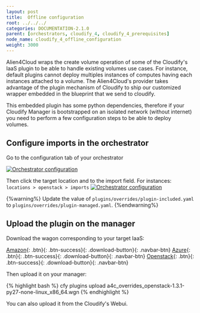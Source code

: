 ```yaml
---
layout: post
title:  Offline configuration
root: ../../../
categories: DOCUMENTATION-2.1.0
parent: [orchestrators, cloudify_4, cloudify_4_prerequisites]
node_name: cloudify_4_offline_configuration
weight: 3000
---
```


Alien4Cloud wraps the create volume operation of some of the Cloudify's IaaS plugin to be able to handle existing volumes use cases. For instance, default plugins cannot deploy multiples instances of computes having each instances attached to a volume. 
The Alien4Cloud's provider takes advantage of the plugin mechanism of Cloudify to ship our customized wrapper embedded in the blueprint that we send to cloudify.

This embedded plugin has some python dependencies, therefore if your Cloudify Manager is bootstrapped on an isolated network (without internet) you need to perform a few configuration steps to be able to deploy volumes.


## Configure imports in the orchestrator ##

Go to the configuration tab of your orchestrator 

<a href="../../images/cloudify4_driver/a4c-orch-config.png" title="alien4cloud-cfy-orchestrator configuration-tab"><img src="../../images/cloudify4_driver/a4c-orch-config.png" alt="Orchestrator configuration" title="alien4cloud-cfy-orchestrator configuration-tab"></a>

Then click the target location and to the import field.
For instances: `locations > openstack > imports`
<a href="../../images/cloudify4_driver/a4c-orch-locations.png" title="alien4cloud-cfy-orchestrator locations"><img src="../../images/cloudify4_driver/a4c-orch-locations.png" alt="Orchestrator configuration" title="alien4cloud-cfy-orchestrator locations"></a>

{%warning%}
Update the value of `plugins/overrides/plugin-included.yaml` to `plugins/overrides/plugin-managed.yaml`.
{%endwarning%}

## Upload the plugin on the manager ##

Download the wagon corresponding to your target IaaS:

[Amazon](https://fastconnect.org/maven/service/local/artifact/maven/redirect?r=opensource&g=org.cloudify&a=a4c-overrides-amazon&v=1.4.1&p=wgn){: .btn}{: .btn-success}{: .download-button}{: .navbar-btn}
[Azure](https://fastconnect.org/maven/service/local/artifact/maven/redirect?r=opensource&g=org.cloudify&a=a4c-overrides-azure&v=1.4.3&p=wgn){: .btn}{: .btn-success}{: .download-button}{: .navbar-btn}
[Openstack](https://fastconnect.org/maven/service/local/artifact/maven/redirect?r=opensource&g=org.cloudify&a=a4c-overrides-openstack&v=1.3.1&p=wgn){: .btn}{: .btn-success}{: .download-button}{: .navbar-btn}

Then upload it on your manager:

{% highlight bash %}
cfy plugins upload a4c_overrides_openstack-1.3.1-py27-none-linux_x86_64.wgn
{% endhighlight %}

You can also upload it from the Cloudify's Webui.
